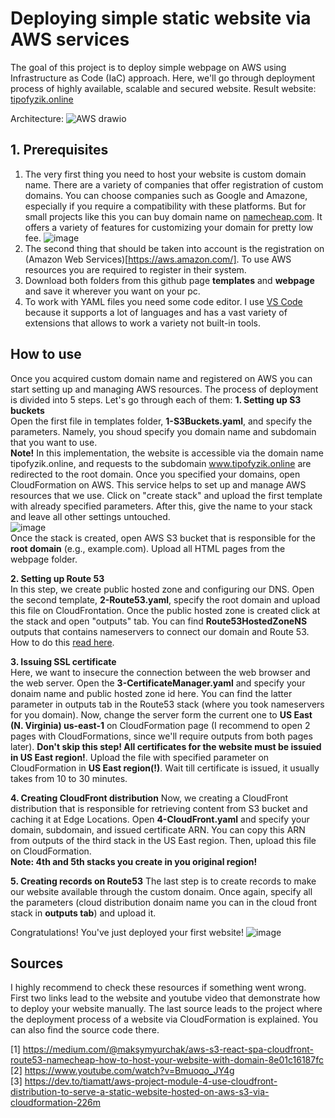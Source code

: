 # Deploying simple static website via AWS services
The goal of this project is to deploy simple webpage on AWS using Infrastructure as Code (IaC) approach. Here, we'll go through deployment process of highly available, scalable and secured website.
Result website: [tipofyzik.online](https://tipofyzik.online/)


Architecture:
![AWS drawio](https://github.com/user-attachments/assets/5dcd04e3-4581-4a05-b267-8ffd91c3966c)

## 1. Prerequisites
1. The very first thing you need to host your website is custom domain name. There are a variety of companies that offer registration of custom domains. You can choose companies such as Google and Amazone, especially if you require a compatibility with these platforms. But for small projects like this you can buy domain name on [namecheap.com](https://www.namecheap.com/). It offers a variety of features for customizing your domain for pretty low fee.
![image](https://github.com/user-attachments/assets/c95cdcc0-6565-4c23-b9ce-505e458802e2)  
2. The second thing that should be taken into account is the registration on (Amazon Web Services)[https://aws.amazon.com/]. To use AWS resources you are required to register in their system.  
3. Download both folders from this github page **templates** and **webpage** and save it wherever you want on your pc.
4. To work with YAML files you need some code editor. I use [VS Code](https://code.visualstudio.com/) because it supports a lot of languages and has a vast variety of extensions that allows to work a variety not built-in tools.

## How to use
Once you acquired custom domain name and registered on AWS you can start setting up and managing AWS resources. The process of deployment is divided into 5 steps. Let's go through each of them:
**1. Setting up S3 buckets**  
Open the first file in templates folder, **1-S3Buckets.yaml**, and specify the parameters. Namely, you shoud specify you domain name and subdomain that you want to use.  
**Note!** In this implementation, the website is accessible via the domain name tipofyzik.online, and requests to the subdomain www.tipofyzik.online are redirected to the root domain.
Once you specified your domains, open CloudFormation on AWS. This service helps to set up and manage AWS resources that we use. Click on "create stack" and upload the first template with already specified parameters. After this, give the name to your stack and leave all other settings untouched.  
![image](https://github.com/user-attachments/assets/507b83ee-7c89-42fb-ab7f-a32b9d62159e)  
Once the stack is created, open AWS S3 bucket that is responsible for the **root domain** (e.g., example.com). Upload all HTML pages from the webpage folder.  

**2. Setting up Route 53**  
In this step, we create public hosted zone and configuring our DNS. Open the second template, **2-Route53.yaml**, specify the root domain and upload this file on CloudFrontation. Once the public hosted zone is created click at the stack and open "outputs" tab. You can find **Route53HostedZoneNS** outputs that contains nameservers to connect our domain and Route 53. How to do this [read here](https://aws.plainenglish.io/how-to-connect-your-domain-from-namecheap-to-amazon-route-53-840bc745ce67#:~:text=How%20to%20connect%20my%20domain%20to%20Route%2053%3F).  

**3. Issuing SSL certificate**  
Here, we want to insecure the connection between the web browser and the web server. Open the **3-CertificateManager.yaml** and specify your donaim name and public hosted zone id here. You can find the latter parameter in outputs tab in the Route53 stack (where you took nameservers for you domain). Now, change the server form the current one to **US East (N. Virginia) us-east-1** on CloudFormation page (I recommend to open 2 pages with CloudFormations, since we'll require outputs from both pages later). **Don't skip this step! All certificates for the website must be issuied in US East region!**. Upload the file with specified parameter on CloudFormation in **US East region(!)**. Wait till certificate is issued, it usually takes from 10 to 30 minutes.  

**4. Creating CloudFront distribution**
Now, we creating a CloudFront distribution that is responsible for retrieving content from S3 bucket and caching it at Edge Locations. Open **4-CloudFront.yaml** and specify your domain, subdomain, and issued certificate ARN. You can copy this ARN from outputs of the third stack in the US East region. Then, upload this file on CloudFormation.  
**Note: 4th and 5th stacks you create in you original region!** 

**5. Creating records on Route53**
The last step is to create records to make our website available through the custom donaim. Once again, specify all the parameters (cloud distribution donaim name you can in the cloud front stack in **outputs tab**) and upload it. 

Congratulations! You've just deployed your first website!
![image](https://github.com/user-attachments/assets/6329c5c6-a8ce-4c43-8aab-c3d1f8d4d6b3)


## Sources
I highly recommend to check these resources if something went wrong. First two links lead to the website and youtube video that demonstrate how to deploy your website manually. The last source leads to the project where the deployment process of a website via CloudFormation is explained. You can also find the source code there.  

[1] https://medium.com/@maksymyurchak/aws-s3-react-spa-cloudfront-route53-namecheap-how-to-host-your-website-with-domain-8e01c16187fc  
[2] https://www.youtube.com/watch?v=Bmuoqo_JY4g  
[3] https://dev.to/tiamatt/aws-project-module-4-use-cloudfront-distribution-to-serve-a-static-website-hosted-on-aws-s3-via-cloudformation-226m  
